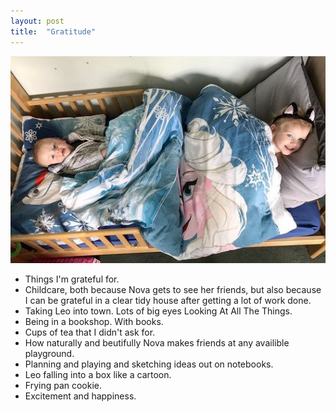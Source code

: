 ```yaml
---
layout: post
title:  "Gratitude"
--- 
```


<IMG SRC="/assets/images/2021-04-14-grat.jpg">


* Things I'm grateful for. 
* Childcare, both because Nova gets to see her friends, but also because I can be grateful in a clear tidy house after getting a lot of work done.  
* Taking Leo into town.  Lots of big eyes Looking At All The Things.  
* Being in a bookshop.  With books. 
* Cups of tea that I didn't ask for. 
* How naturally and beutifully Nova makes friends at any availible playground. 
* Planning and playing and sketching ideas out on notebooks. 
* Leo falling into a box like a cartoon. 
* Frying pan cookie. 
* Excitement and happiness.
